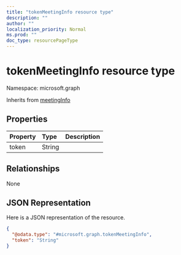 ```yaml
---
title: "tokenMeetingInfo resource type"
description: ""
author: ""
localization_priority: Normal
ms.prod: ""
doc_type: resourcePageType
---
```


# tokenMeetingInfo resource type


Namespace: microsoft.graph




Inherits from [meetingInfo](../resources/meetinginfo.md)

## Properties
|Property|Type|Description|
|:---|:---|:---|
|token|String||

## Relationships
None

## JSON Representation
Here is a JSON representation of the resource.
<!-- {
  "blockType": "resource",
  "@odata.type": "microsoft.graph.tokenMeetingInfo"
}
-->
``` json
{
  "@odata.type": "#microsoft.graph.tokenMeetingInfo",
  "token": "String"
}
```

